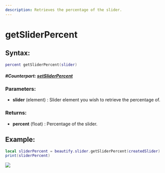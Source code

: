 ```yaml
---
description: Retrieves the percentage of the slider.
---
```


# getSliderPercent

## **Syntax:**

```lua
percent getSliderPercent(slider)
```

#### _**\#Counterpart:**_ [_**setSliderPercent**_](setsliderpercent.md)

### **Parameters:**

* **slider** \(element\) : Slider element you wish to retrieve the percentage of.

### **Returns:**

* **percent** \(float\) : Percentage of the slider.

## **Example:**

```lua
local sliderPercent = beautify.slider.getSliderPercent(createdSlider)
print(sliderPercent)
```

![](https://github.com/OvileAmriam/MTA-Beautify-Library/tree/58714ad13d6e3877e8bc41e8bb96d921f5c9dd2b/.gitbook/assets/getsliderpercent.png)

